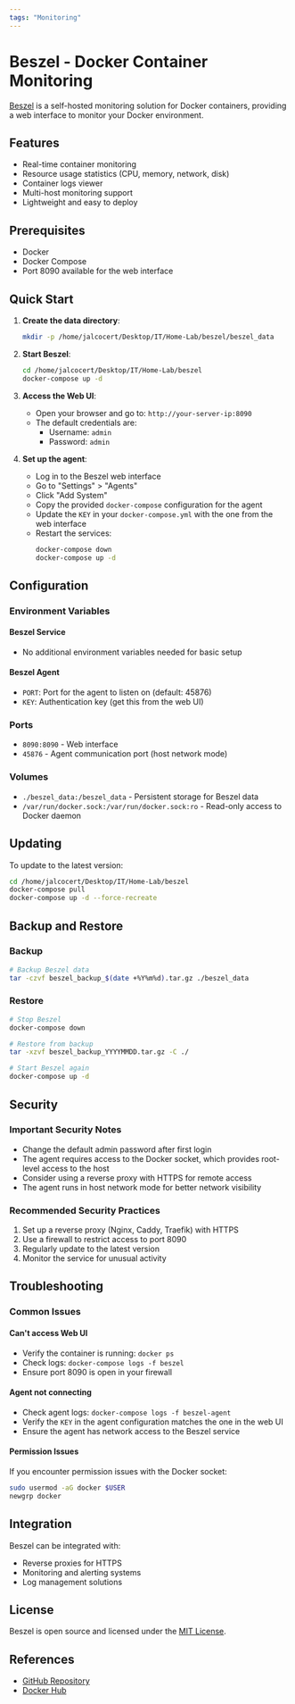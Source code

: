 ```yaml
---
tags: "Monitoring"
---
```


# Beszel - Docker Container Monitoring

[Beszel](https://github.com/henrygd/beszel) is a self-hosted monitoring solution for Docker containers, providing a web interface to monitor your Docker environment.

## Features
- Real-time container monitoring
- Resource usage statistics (CPU, memory, network, disk)
- Container logs viewer
- Multi-host monitoring support
- Lightweight and easy to deploy

## Prerequisites
- Docker
- Docker Compose
- Port 8090 available for the web interface

## Quick Start

1. **Create the data directory**:
   ```bash
   mkdir -p /home/jalcocert/Desktop/IT/Home-Lab/beszel/beszel_data
   ```

2. **Start Beszel**:
   ```bash
   cd /home/jalcocert/Desktop/IT/Home-Lab/beszel
   docker-compose up -d
   ```

3. **Access the Web UI**:
   - Open your browser and go to: `http://your-server-ip:8090`
   - The default credentials are:
     - Username: `admin`
     - Password: `admin`

4. **Set up the agent**:
   - Log in to the Beszel web interface
   - Go to "Settings" > "Agents"
   - Click "Add System"
   - Copy the provided `docker-compose` configuration for the agent
   - Update the `KEY` in your `docker-compose.yml` with the one from the web interface
   - Restart the services:
     ```bash
     docker-compose down
     docker-compose up -d
     ```

## Configuration

### Environment Variables

#### Beszel Service
- No additional environment variables needed for basic setup

#### Beszel Agent
- `PORT`: Port for the agent to listen on (default: 45876)
- `KEY`: Authentication key (get this from the web UI)

### Ports
- `8090:8090` - Web interface
- `45876` - Agent communication port (host network mode)

### Volumes
- `./beszel_data:/beszel_data` - Persistent storage for Beszel data
- `/var/run/docker.sock:/var/run/docker.sock:ro` - Read-only access to Docker daemon

## Updating

To update to the latest version:

```bash
cd /home/jalcocert/Desktop/IT/Home-Lab/beszel
docker-compose pull
docker-compose up -d --force-recreate
```

## Backup and Restore

### Backup
```bash
# Backup Beszel data
tar -czvf beszel_backup_$(date +%Y%m%d).tar.gz ./beszel_data
```

### Restore
```bash
# Stop Beszel
docker-compose down

# Restore from backup
tar -xzvf beszel_backup_YYYYMMDD.tar.gz -C ./

# Start Beszel again
docker-compose up -d
```

## Security

### Important Security Notes
- Change the default admin password after first login
- The agent requires access to the Docker socket, which provides root-level access to the host
- Consider using a reverse proxy with HTTPS for remote access
- The agent runs in host network mode for better network visibility

### Recommended Security Practices
1. Set up a reverse proxy (Nginx, Caddy, Traefik) with HTTPS
2. Use a firewall to restrict access to port 8090
3. Regularly update to the latest version
4. Monitor the service for unusual activity

## Troubleshooting

### Common Issues

#### Can't access Web UI
- Verify the container is running: `docker ps`
- Check logs: `docker-compose logs -f beszel`
- Ensure port 8090 is open in your firewall

#### Agent not connecting
- Check agent logs: `docker-compose logs -f beszel-agent`
- Verify the `KEY` in the agent configuration matches the one in the web UI
- Ensure the agent has network access to the Beszel service

#### Permission Issues
If you encounter permission issues with the Docker socket:
```bash
sudo usermod -aG docker $USER
newgrp docker
```

## Integration

Beszel can be integrated with:
- Reverse proxies for HTTPS
- Monitoring and alerting systems
- Log management solutions

## License
Beszel is open source and licensed under the [MIT License](https://github.com/henrygd/beszel/blob/main/LICENSE).

## References
- [GitHub Repository](https://github.com/henrygd/beszel)
- [Docker Hub](https://hub.docker.com/r/henrygd/beszel)
